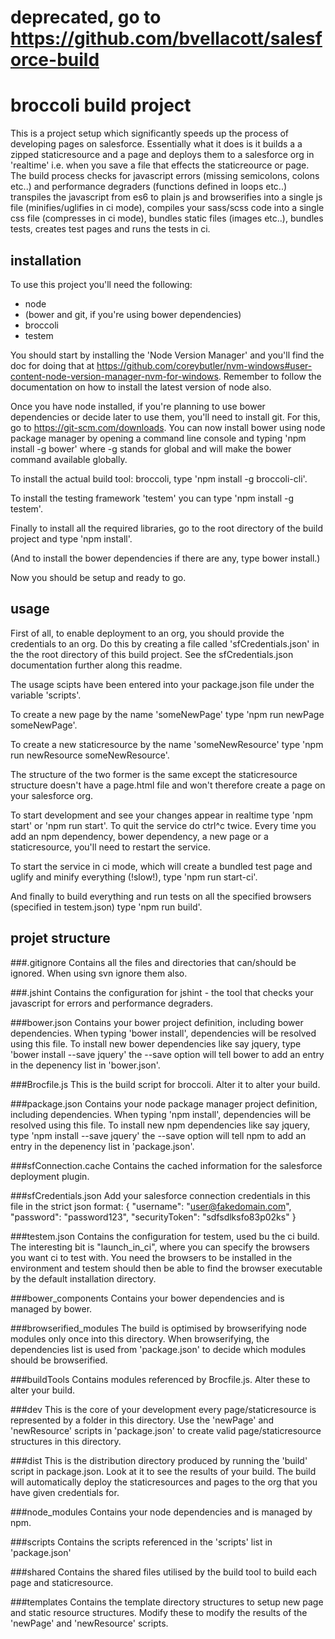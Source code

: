 # deprecated, go to https://github.com/bvellacott/salesforce-build

# broccoli build project

This is a project setup which significantly speeds up the process of developing pages on salesforce. Essentially what it does is it builds a a zipped staticresource and a page and deploys them to a salesforce org in 'realtime' i.e. when you save a file that effects the staticreource or page. The build process checks for javascript errors (missing semicolons, colons etc..) and performance degraders (functions defined in loops etc..) transpiles the javascript from es6 to plain js and browserifies into a single js file (minifies/uglifies in ci mode), compiles your sass/scss code into a single css file (compresses in ci mode), bundles static files (images etc..), bundles tests, creates test pages and runs the tests in ci.

## installation

To use this project you'll need the following:

- node
- (bower and git, if you're using bower dependencies)
- broccoli
- testem

You should start by installing the 'Node Version Manager' and you'll find the doc for doing that at https://github.com/coreybutler/nvm-windows#user-content-node-version-manager-nvm-for-windows. Remember to follow the documentation on how to install the latest version of node also.

Once you have node installed, if you're planning to use bower dependencies or decide later to use them, you'll need to install git. For this, go to https://git-scm.com/downloads. You can now install bower using node package manager by opening a command line console and typing 'npm install -g bower' where -g stands for global and will make the bower command available globally.

To install the actual build tool: broccoli, type 'npm install -g broccoli-cli'.

To install the testing framework 'testem' you can type 'npm install -g testem'.

Finally to install all the required libraries, go to the root directory of the build project and type 'npm install'.

(And to install the bower dependencies if there are any, type bower install.)

Now you should be setup and ready to go.

## usage

First of all, to enable deployment to an org, you should provide the credentials to an org. Do this by creating a file called 'sfCredentials.json' in the the root directory of this build project. See the sfCredentials.json documentation further along this readme.

The usage scipts have been entered into your package.json file under the variable 'scripts'.

To create a new page by the name 'someNewPage' type 'npm run newPage someNewPage'.

To create a new staticresource by the name 'someNewResource' type 'npm run newResource someNewResource'.

The structure of the two former is the same except the staticresource structure doesn't have a page.html file and won't therefore create a page on your salesforce org.

To start development and see your changes appear in realtime type 'npm start' or 'npm run start'. To quit the service do ctrl^c twice. Every time you add an npm dependency, bower dependency, a new page or a staticresource, you'll need to restart the service.

To start the service in ci mode, which will create a bundled test page and uglify and minify everything (!slow!), type 'npm run start-ci'.

And finally to build everything and run tests on all the specified browsers (specified in testem.json) type 'npm run build'.

## projet structure

###.gitignore
Contains all the files and directories that can/should be ignored. When using svn ignore them also.

###.jshint
Contains the configuration for jshint - the tool that checks your javascript for errors and performance degraders.

###bower.json
Contains your bower project definition, including bower dependencies. When typing 'bower install', dependencies will be resolved using this file. To install new bower dependencies like say jquery, type 'bower install --save jquery' the --save option will tell bower to add an entry in the depenency list in 'bower.json'.

###Brocfile.js
This is the build script for broccoli. Alter it to alter your build.

###package.json
Contains your node package manager project definition, including dependencies. When typing 'npm install', dependencies will be resolved using this file. To install new npm dependencies like say jquery, type 'npm install --save jquery' the --save option will tell npm to add an entry in the depenency list in 'package.json'.

###sfConnection.cache
Contains the cached information for the salesforce deployment plugin.

###sfCredentials.json
Add your salesforce connection credentials in this file in the strict json format:
{
  "username": "user@fakedomain.com",
  "password": "password123",
  "securityToken": "sdfsdlksfo83p02ks"
}

###testem.json
Contains the configuration for testem, used bu the ci build. The interesting bit is "launch_in_ci", where you can specify the browsers you want ci to test with. You need the browsers to be installed in the environment and testem should then be able to find the browser executable by the default installation directory.

###bower_components
Contains your bower dependencies and is managed by bower.

###browserified_modules
The build is optimised by browserifying node modules only once into this directory. When browserifying, the dependencies list is used from 'package.json' to decide which modules should be browserified.

###buildTools
Contains modules referenced by Brocfile.js. Alter these to alter your build.

###dev
This is the core of your development every page/staticresource is represented by a folder in this directory. Use the 'newPage' and 'newResource' scripts in 'package.json' to create valid page/staticresource structures in this directory.

###dist
This is the distribution directory produced by running the 'build' script in package.json. Look at it to see the results of your build. The build will automatically deploy the staticresources and pages to the org that you have given credentials for.

###node_modules
Contains your node dependencies and is managed by npm.

###scripts
Contains the scripts referenced in the 'scripts' list in 'package.json'

###shared
Contains the shared files utilised by the build tool to build each page and staticresource.

###templates
Contains the template directory structures to setup new page and static resource structures. Modify these to modify the results of the 'newPage' and 'newResource' scripts.
